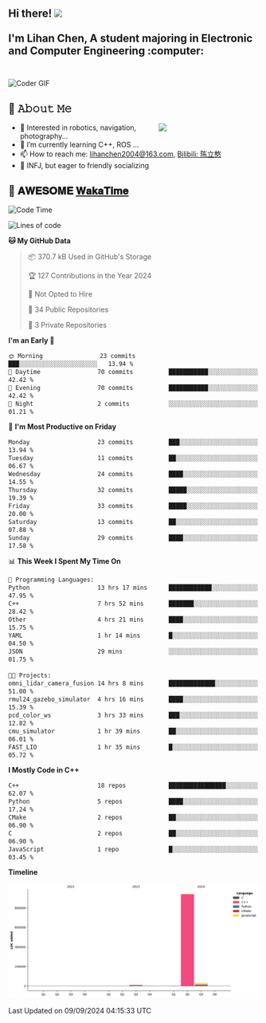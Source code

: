 <h2 align="left">
 <abc>
  <br>Hi there! <img src="https://user-images.githubusercontent.com/42378118/110234147-e3259600-7f4e-11eb-95be-0c4047144dea.gif" width="30"><br>
  <br> I'm Lihan Chen, A student majoring in Electronic and Computer Engineering :computer:<br>
  <br>
 </abc>
</h2>

<img align="center" src="https://media.giphy.com/media/SWoSkN6DxTszqIKEqv/giphy.gif" alt="Coder GIF" width="500">

## :book: 𝙰𝚋𝚘𝚞𝚝 𝙼𝚎

<img align="right" width="40%" src="https://github-readme-stats.vercel.app/api?username=LihanChen2004&show_icons=true&icon_color=CE1D2D&text_color=718096&bg_color=ffffff&hide_title=true" />

- 🌟 Interested in robotics, navigation, photography...
- 🌱 I’m currently learning C++, ROS ... 
- 📫 How to reach me: lihanchen2004@163.com, [Bilibili: 陈立憨](https://space.bilibili.com/170786212)
- 👯 INFJ, but eager to friendly socializing

## 📜 𝐀𝐖𝐄𝐒𝐎𝐌𝐄 [𝐖𝐚𝐤𝐚𝐓𝐢𝐦𝐞](https://github.com/anmol098/waka-readme-stats)

<!--START_SECTION:waka-->
![Code Time](http://img.shields.io/badge/Code%20Time-97%20hrs%2027%20mins-blue)

![Lines of code](https://img.shields.io/badge/From%20Hello%20World%20I%27ve%20Written-987.7%20thousand%20lines%20of%20code-blue)

**🐱 My GitHub Data** 

> 📦 370.7 kB Used in GitHub's Storage 
 > 
> 🏆 127 Contributions in the Year 2024
 > 
> 🚫 Not Opted to Hire
 > 
> 📜 34 Public Repositories 
 > 
> 🔑 3 Private Repositories 
 > 
**I'm an Early 🐤** 

```text
🌞 Morning                23 commits          ███░░░░░░░░░░░░░░░░░░░░░░   13.94 % 
🌆 Daytime                70 commits          ███████████░░░░░░░░░░░░░░   42.42 % 
🌃 Evening                70 commits          ███████████░░░░░░░░░░░░░░   42.42 % 
🌙 Night                  2 commits           ░░░░░░░░░░░░░░░░░░░░░░░░░   01.21 % 
```
📅 **I'm Most Productive on Friday** 

```text
Monday                   23 commits          ███░░░░░░░░░░░░░░░░░░░░░░   13.94 % 
Tuesday                  11 commits          ██░░░░░░░░░░░░░░░░░░░░░░░   06.67 % 
Wednesday                24 commits          ████░░░░░░░░░░░░░░░░░░░░░   14.55 % 
Thursday                 32 commits          █████░░░░░░░░░░░░░░░░░░░░   19.39 % 
Friday                   33 commits          █████░░░░░░░░░░░░░░░░░░░░   20.00 % 
Saturday                 13 commits          ██░░░░░░░░░░░░░░░░░░░░░░░   07.88 % 
Sunday                   29 commits          ████░░░░░░░░░░░░░░░░░░░░░   17.58 % 
```


📊 **This Week I Spent My Time On** 

```text
💬 Programming Languages: 
Python                   13 hrs 17 mins      ████████████░░░░░░░░░░░░░   47.95 % 
C++                      7 hrs 52 mins       ███████░░░░░░░░░░░░░░░░░░   28.42 % 
Other                    4 hrs 21 mins       ████░░░░░░░░░░░░░░░░░░░░░   15.75 % 
YAML                     1 hr 14 mins        █░░░░░░░░░░░░░░░░░░░░░░░░   04.50 % 
JSON                     29 mins             ░░░░░░░░░░░░░░░░░░░░░░░░░   01.75 % 

🐱‍💻 Projects: 
omni_lidar_camera_fusion 14 hrs 8 mins       █████████████░░░░░░░░░░░░   51.00 % 
rmul24_gazebo_simulator  4 hrs 16 mins       ████░░░░░░░░░░░░░░░░░░░░░   15.39 % 
pcd_color_ws             3 hrs 33 mins       ███░░░░░░░░░░░░░░░░░░░░░░   12.82 % 
cmu_simulator            1 hr 39 mins        ██░░░░░░░░░░░░░░░░░░░░░░░   06.01 % 
FAST_LIO                 1 hr 35 mins        █░░░░░░░░░░░░░░░░░░░░░░░░   05.72 % 
```

**I Mostly Code in C++** 

```text
C++                      18 repos            ████████████████░░░░░░░░░   62.07 % 
Python                   5 repos             ████░░░░░░░░░░░░░░░░░░░░░   17.24 % 
CMake                    2 repos             ██░░░░░░░░░░░░░░░░░░░░░░░   06.90 % 
C                        2 repos             ██░░░░░░░░░░░░░░░░░░░░░░░   06.90 % 
JavaScript               1 repo              █░░░░░░░░░░░░░░░░░░░░░░░░   03.45 % 
```



**Timeline**

![Lines of Code chart](https://raw.githubusercontent.com/LihanChen2004/LihanChen2004/main/assets/bar_graph.png)


 Last Updated on 09/09/2024 04:15:33 UTC
<!--END_SECTION:waka-->

<!--
**LihanChen2004/LihanChen2004** is a ✨ _special_ ✨ repository because its `README.md` (this file) appears on your GitHub profile.

Here are some ideas to get you started:

- 🔭 I’m currently working on ...
- 🌱 I’m currently learning ...
- 👯 I’m looking to collaborate on ...
- 🤔 I’m looking for help with ...
- 💬 Ask me about ...
- 📫 How to reach me: ...
- 😄 Pronouns: ...
- ⚡ Fun fact: ...
-->
